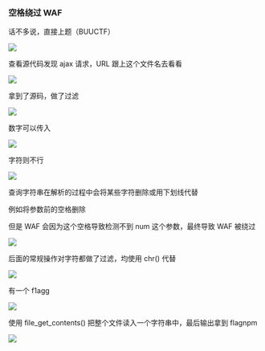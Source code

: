 ### 空格绕过 WAF

话不多说，直接上题（BUUCTF）

![](https://pic1.imgdb.cn/item/67b0a3cfd0e0a243d4ffb064.jpg)

查看源代码发现 ajax 请求，URL 跟上这个文件名去看看

![](https://pic1.imgdb.cn/item/67b0a3e6d0e0a243d4ffb06c.jpg)

拿到了源码，做了过滤

![](https://pic1.imgdb.cn/item/67b0a3f8d0e0a243d4ffb070.jpg)

数字可以传入

![](https://pic1.imgdb.cn/item/67b0a40ad0e0a243d4ffb071.jpg)

字符则不行

![](https://pic1.imgdb.cn/item/67b0a41ad0e0a243d4ffb072.jpg)

查询字符串在解析的过程中会将某些字符删除或用下划线代替

例如将参数前的空格删除

但是 WAF 会因为这个空格导致检测不到 num 这个参数，最终导致 WAF 被绕过

![](https://pic1.imgdb.cn/item/67b0a463d0e0a243d4ffb084.jpg)

后面的常规操作对字符都做了过滤，均使用 chr() 代替

![](https://pic1.imgdb.cn/item/67b0a470d0e0a243d4ffb085.jpg)

有一个 f1agg

![](https://pic1.imgdb.cn/item/67b0a481d0e0a243d4ffb086.jpg)

使用 file_get_contents() 把整个文件读入一个字符串中，最后输出拿到 flagnpm

![](https://pic1.imgdb.cn/item/67b0a4b5d0e0a243d4ffb092.jpg)